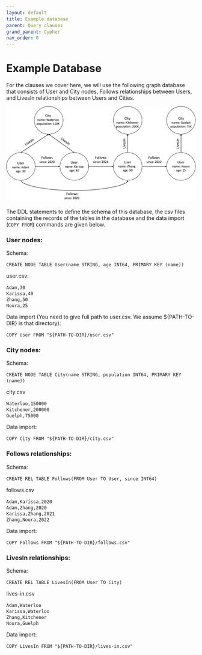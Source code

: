 ```yaml
---
layout: default
title: Example database
parent: Query clauses
grand_parent: Cypher
nav_order: 0
---
```


# Example Database
For the clauses we cover here, we will use the following graph database that
consists of User and City nodes, Follows relationships between Users,
and LivesIn relationships between Users and Cities.

<img src="../../../img/running-example.png" width="800">

The DDL statements to define the schema of this database, the csv files containing
the records of the tables in the database and the data import (`COPY FROM`) commands
are given below.


### User nodes:
Schema:
```
CREATE NODE TABLE User(name STRING, age INT64, PRIMARY KEY (name))
```

user.csv:
```
Adam,30
Karissa,40
Zhang,50
Noura,25
```
Data import (You need to give full path to user.csv. We assume ${PATH-TO-DIR} is that directory):
```
COPY User FROM "${PATH-TO-DIR}/user.csv"
```

### City nodes:
Schema:
```
CREATE NODE TABLE City(name STRING, population INT64, PRIMARY KEY (name))
```
city.csv
```
Waterloo,150000
Kitchener,200000
Guelph,75000
```
Data import:
```
COPY City FROM "${PATH-TO-DIR}/city.csv"
```
### Follows relationships:
Schema:
```
CREATE REL TABLE Follows(FROM User TO User, since INT64)
```
follows.csv
```
Adam,Karissa,2020
Adam,Zhang,2020
Karissa,Zhang,2021
Zhang,Noura,2022
```
Data import:
```
COPY Follows FROM "${PATH-TO-DIR}/follows.csv"
```
### LivesIn relationships:
Schema:
```
CREATE REL TABLE LivesIn(FROM User TO City)
```
lives-in.csv
```
Adam,Waterloo
Karissa,Waterloo
Zhang,Kitchener
Noura,Guelph
```
Data import:
```
COPY LivesIn FROM "${PATH-TO-DIR}/lives-in.csv"
```
